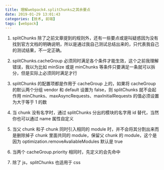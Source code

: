 ```yaml
---
title: 理解webpack4.splitChunks之其余要点
date: 2019-01-29 13:01:43
categories: [技术, 前端]
tags: [webpack]
---
```


1. splitChunks 除了之前文章提到的规则外，还有一些要点或是叫疑惑因为没有找到官方文档的明确说明，所以是通过我自己测试总结出来的，只代表我自己的测试结果，不一定正确。

<!-- more -->

2. splitChunks.cacheGroup 必须同时满足各个条件才能生效，这个之前我理解错误，我以为比如 minSize 或是 minChunks 等条件只要满足一条就可以拆分，但是实际上必须同时满足才行

3. splitChunks 的配置项都是作用于 cacheGroup 上的，如果将 cacheGroup 的默认两个分组 vendor 和 default 设置为 false，则 splitChunks 就不会起作用
   minChunks、maxAsyncRequests、maxInitialRequests 的值必须设置为大于等于 1 的数

4. 当 chunk 没有名字时，通过 splitChunks 分出的模块的名字用 id 替代，当然你也可以通过 name 属性自定义

5. 当父 chunk 和子 chunk 同时引入相同的 module 时，并不会将其分割出来而是删除掉子 chunk 里面共同的 module，保留父 chunk 的 module，这个是因为 optimization.removeAvaliableModules 默认是 true

6. 当两个 cacheGroup.priority 相同时，先定义的会先命中

7. 除了 js，splitChunks 也适用于 css
